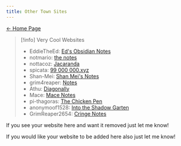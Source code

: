 ```yaml
---
title: Other Town Sites
---
```


[← Home Page](https://baju-s.toomwn.xyz)

> [!info] Very Cool Websites
> 
 > - EddieTheEd: [Ed's Obsidian Notes](https://obsidiannotes-v-4.pages.dev/)
 > - notmario: [the notes](https://notmario.github.io/thenotes/)
 > - nottacoz: [Jacaranda](https://nottacoz.github.io/jacaranda/)
 > - spicata: [99 000 000.xyz](https://spicata.99000000.xyz/)
 > - Shan-Mei: [Shan Mei's Notes](https://shan-mei.github.io/shanmeis-notes/)
 > - grim4reaper: [Notes](https://grim4reaper.github.io/Year11Notes/)
 > - Athu: [Diagonally](https://super-cookies.github.io/duk/)
 > - Mace: [Mace Notes](https://macesnotes.netlify.app/)
 > - pi-thagoras: [The Chicken Pen](https://pi-thagoras.github.io/the-chicken-pen/)
 > - anonymoof1528: [Into the Shadow Garten](https://anonymoof1528.github.io/into-the-shadow-garten/)
 > - GrimReaper2654: [Cringe Notes](https://grimreaper2654.github.io/Notes/)
  
If you see your website here and want it removed just let me know!

If you would like your website to be added here also just let me know!